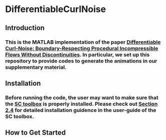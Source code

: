 # DifferentiableCurlNoise

## Introduction
### This is the MATLAB implementation of the paper [Differentiable Curl-Noise: Boundary-Respecting Procedural Incompressible Flows Without Discontinuities](https://cs.uwaterloo.ca/~c2batty/papers/Ding2023/Differentiable_Curl_Noise.pdf). In particular, we set up this repository to provide codes to generate the animations in our supplementary material.

## Installation
### Before running the code, the user may want to make sure that the [SC toolbox](https://tobydriscoll.net/project/sc-toolbox/) is properly installed. Please check out [Section 2.4](https://tobydriscoll.net/project/sc-toolbox/guide.pdf) for detailed installation guidence in the user-guide of the SC toolbox.

## How to Get Started